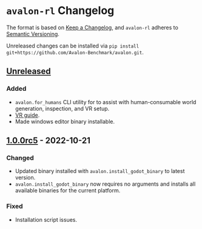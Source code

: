 # `avalon-rl` Changelog

The format is based on [Keep a Changelog](https://keepachangelog.com/en/1.0.0/),
and `avalon-rl` adheres to [Semantic Versioning](https://semver.org/spec/v2.0.0.html).

Unreleased changes can be installed via `pip install git+https://github.com/Avalon-Benchmark/avalon.git`.


## [Unreleased]

### Added
- `avalon.for_humans` CLI utility for to assist with human-consumable world generation, inspection, and VR setup.
- [VR guide](./docs/running_in_vr.md).
- Made windows editor binary installable.


## [1.0.0rc5] - 2022-10-21

### Changed
-  Updated binary installed with `avalon.install_godot_binary` to latest version.
- `avalon.install_godot_binary` now requires no arguments and installs all available binaries for the current platform.

### Fixed
- Installation script issues.


[Unreleased]: https://github.com/Avalon-benchmark/avalon
[1.0.0rc5]: https://pypi.org/project/avalon-rl/1.0.0rc5
